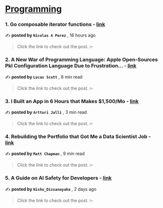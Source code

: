 
<h1><a href=https://medium.com/tag/programming/recommended target="_blank" rel="noopener noreferrer">Programming</a></h1>
<h3>1. Go composable iterator functions - <a href=https://medium.com/@anicolaspp/i-dont-know-yet-bf5a62a637dd?source=tag_recommended_feed---------0-84----------programming----------8bcaf87d_4238_45ba_b53d_0b8c031c645d------- target="_blank" rel="noopener noreferrer">link</a></h3>

✍️ **posted by `Nicolas A Perez`** <date> , 16 hours ago</date>

<blockquote>Click the link to check out the post. ⌲</blockquote>

<h3>2. A New War of Programming Language: Apple Open-Sources Pkl Configuration Language Due to Frustration… - <a href=https://medium.com/stackademic/the-war-of-programming-language-apple-open-sources-pkl-configuration-language-due-to-frustration-0fc82f6d98b8?source=tag_recommended_feed---------1-107----------programming----------8bcaf87d_4238_45ba_b53d_0b8c031c645d------- target="_blank" rel="noopener noreferrer">link</a></h3>

✍️ **posted by `Lucas Scott`** <date> , 8 min read</date>

<blockquote>Click the link to check out the post. ⌲</blockquote>

<h3>3. I Built an App in 6 Hours that Makes $1,500/Mo - <a href=https://medium.com/@artturi-jalli/i-built-an-app-in-6-hours-that-makes-1-500-mo-85139edee87d?source=tag_recommended_feed---------2-85----------programming----------8bcaf87d_4238_45ba_b53d_0b8c031c645d------- target="_blank" rel="noopener noreferrer">link</a></h3>

✍️ **posted by `Artturi Jalli`** <date> , 3 min read</date>

<blockquote>Click the link to check out the post. ⌲</blockquote>

<h3>4. Rebuilding the Portfolio that Got Me a Data Scientist Job - <a href=https://medium.com/towards-data-science/rebuilding-the-portfolio-that-got-me-a-data-scientist-job-0bcdaf391915?source=tag_recommended_feed---------3-84----------programming----------8bcaf87d_4238_45ba_b53d_0b8c031c645d------- target="_blank" rel="noopener noreferrer">link</a></h3>

✍️ **posted by `Matt Chapman`** <date> , 9 min read</date>

<blockquote>Click the link to check out the post. ⌲</blockquote>

<h3>5. A Guide on AI Safety for Developers - <a href=https://medium.com/bitsrc/ai-safety-for-ctos-73a2e98ebb0b?source=tag_recommended_feed---------4-107----------programming----------8bcaf87d_4238_45ba_b53d_0b8c031c645d------- target="_blank" rel="noopener noreferrer">link</a></h3>

✍️ **posted by `Nishu_Dissanayake`** <date> , 2 days ago</date>

<blockquote>Click the link to check out the post. ⌲</blockquote>

